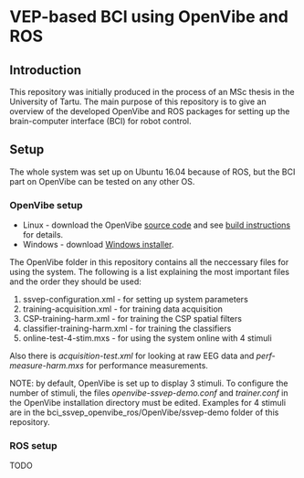 # VEP-based BCI using OpenVibe and ROS
## Introduction
This repository was initially produced in the process of an MSc thesis in the University of Tartu. The main purpose of this repository is to give an overview of the developed OpenVibe and ROS packages for setting up the brain-computer interface (BCI) for robot control.

## Setup
The whole system was set up on Ubuntu 16.04 because of ROS, but the BCI part on OpenVibe can be tested on any other OS. 
### OpenVibe setup
* Linux - download the OpenVibe [source code](http://openvibe.inria.fr/downloads/) and see [build instructions](http://openvibe.inria.fr/build-instructions/) for details.
* Windows - download [Windows installer](http://openvibe.inria.fr/downloads/).

The OpenVibe folder in this repository contains all the neccessary files for using the system. The following is a list explaining the most important files and the order they should be used:

1. ssvep-configuration.xml - for setting up system parameters
2. training-acquisition.xml - for training data acquisition
3. CSP-training-harm.xml - for training the CSP spatial filters
4. classifier-training-harm.xml - for training the classifiers
5. online-test-4-stim.mxs - for using the system online with 4 stimuli

Also there is *acquisition-test.xml* for looking at raw EEG data and *perf-measure-harm.mxs* for performance measurements.

NOTE: by default, OpenVibe is set up to display 3 stimuli. To configure the number of stimuli, the files *openvibe-ssvep-demo.conf* and *trainer.conf* in the OpenVibe installation directory must be edited. Examples for 4 stimuli are in the bci_ssvep_openvibe_ros/OpenVibe/ssvep-demo folder of this repository.

### ROS setup

TODO

